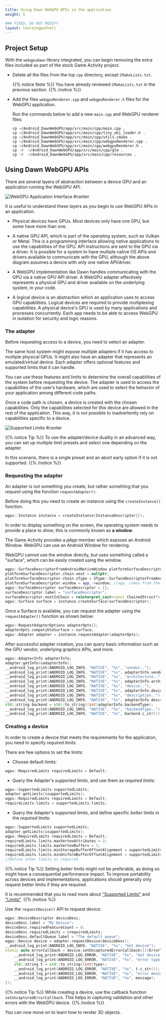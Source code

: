```yaml
---
title: Using Dawn WebGPU APIs in the application
weight: 5

### FIXED, DO NOT MODIFY
layout: learningpathall
---
```


## Project Setup

With the `webgpudawn` library integrated, you can begin removing the extra files included as part of the stock Game Activity project. 

* Delete all the files from the top `cpp` directory, except `CMakeLists.txt`. 

    {{% notice Note %}}
You have already reviewed `CMakeLists.txt` in the previous section. 
{{% /notice %}}

* Add the files `webgpuRenderer.cpp` and `webgpuRenderer.h` files for the WebGPU application. 

    Run the commands below to add a new `main.cpp` and WebGPU renderer files:

    ```console
    cp ~/Android_DawnWebGPU/app/src/main/cpp/main.cpp .
    cp ~/Android_DawnWebGPU/app/src/main/cpp/tiny_obj_loader.h . 
    cp ~/Android_DawnWebGPU/app/src/main/cpp/utils.cmake .
    cp ~/Android_DawnWebGPU/app/src/main/cpp/webgpuRenderer.cpp .
    cp ~/Android_DawnWebGPU/app/src/main/cpp/webgpuRenderer.h .
    cp -r  ~/Android_DawnWebGPU/app/src/main/cpp/glm .
    cp -r  ~/Android_DawnWebGPU/app/src/main/cpp/resources .
    ```

 

## Using Dawn WebGPU APIs

There are several layers of abstraction between a device GPU and an application running the WebGPU API.

![WebGPU Application Interface #center](images/webgpu_app_interface.png "Figure 6: WebGPU Application Interface")

It is useful to understand these layers as you begin to use WebGPU APIs in an application.

* Physical devices have GPUs. Most devices only have one GPU, but some have more than one.

* A native GPU API, which is part of the operating system, such as Vulkan or Metal. This is a programming interface allowing native applications to use the capabilities of the GPU. API instructions are sent to the GPU via a driver. It is possible for a system to have multiple native OS APIs and drivers available to communicate with the GPU, although the above diagram assumes a device with only one native API/driver.

* A WebGPU implementation like Dawn handles communicating with the GPU via a native GPU API driver. A WebGPU adapter effectively represents a physical GPU and driver available on the underlying system, in your code.

* A logical device is an abstraction which an application uses to access GPU capabilities. Logical devices are required to provide multiplexing capabilities. A physical device's GPU is used by many applications and processes concurrently. Each app needs to be able to access WebGPU in isolation for security and logic reasons.

### The adapter

Before requesting access to a device, you need to select an adapter. 

The same host system might expose multiple adapters if it has access to multiple physical GPUs. It might also have an adapter that represents an emulated/virtual device. Each adapter offers optional features and supported limits that it can handle. 

You can use these features and limits to determine the overall capabilities of the system before requesting the device. The adapter is used to access the capabilities of the user’s hardware, which are used to select the behavior of your application among different code paths. 

Once a code path is chosen, a device is created with the chosen capabilities. Only the capabilities selected for this device are  allowed in the rest of the application. This way, it is not possible to inadvertently rely on capabilities specific to a device.

![Supported Limits #center](images/adapter_supported_limits.png "Figure 7: Adapter Supported Limits")

{{% notice Tip %}}
To use the adapter/device duality in an advanced way, you can set up multiple limit presets and select one depending on the adapter. 

In this scenario, there is a single preset and an abort early option if it is not supported.
{{% /notice %}}

### Requesting the adapter

An adapter is not something you create, but rather something that you *request* using the function `requestAdapter()`.

Before doing this you need to create an instance using the `createInstance()` function. 

```C++
wgpu::Instance instance = createInstance(InstanceDescriptor{});
```

In order to display something on the screen, the operating system needs to provide a place to *draw*, this is commonly known as **a window**. 

The Game Activity provides a *pApp* member which exposes an Android Window. WebGPU can use an Android Window for rendering. 

WebGPU cannot use the *window* directly, but uses something called a "surface", which can be easily created using the window. 

```C++
wgpu::SurfaceDescriptorFromAndroidNativeWindow platformSurfaceDescriptor = {};
platformSurfaceDescriptor.chain.next = nullptr;
platformSurfaceDescriptor.chain.sType = SType::SurfaceDescriptorFromAndroidNativeWindow;
platformSurfaceDescriptor.window = app_->window; //app_ comes from the game activity
wgpu::SurfaceDescriptor surfaceDescriptor = {};
surfaceDescriptor.label = "surfaceDescriptor";
surfaceDescriptor.nextInChain = reinterpret_cast<const ChainedStruct*>(&platformSurfaceDescriptor);
wgpu::Surface surface = instance.createSurface(surfaceDescriptor);
```

Once a Surface is available, you can request the adapter using the `requestAdapter()` function as shown below:

```C++
wgpu::RequestAdapterOptions adapterOpts{};
adapterOpts.compatibleSurface = surface;
wgpu::Adapter adapter = instance.requestAdapter(adapterOpts);
```

After successful adapter creation, you can query basic information such as the GPU vendor, underlying graphics APIs, and more. 

```C++
wgpu::AdapterInfo adapterInfo;
adapter.getInfo(&adapterInfo);
__android_log_print(ANDROID_LOG_INFO, "NATIVE", "%s", "vendor..");
__android_log_print(ANDROID_LOG_INFO, "NATIVE", "%s", adapterInfo.vendor);
__android_log_print(ANDROID_LOG_INFO, "NATIVE", "%s", "architecture..");
__android_log_print(ANDROID_LOG_INFO, "NATIVE", "%s", adapterInfo.architecture);
__android_log_print(ANDROID_LOG_INFO, "NATIVE", "%s", "device..");
__android_log_print(ANDROID_LOG_INFO, "NATIVE", "%s", adapterInfo.device);
__android_log_print(ANDROID_LOG_INFO, "NATIVE", "%s", "description..");
__android_log_print(ANDROID_LOG_INFO, "NATIVE", "%s", adapterInfo.description);
std::string backend = std::to_string((int)adapterInfo.backendType);
__android_log_print(ANDROID_LOG_INFO, "NATIVE", "%s", "backendType..");
__android_log_print(ANDROID_LOG_INFO, "NATIVE", "%s", backend.c_str());
```

### Creating a device

In order to create a device that meets the requirements for the application, you need to specify *required limits*. 

There are few options to set the limits:

* Choose default limits:

```C++
wgpu::RequiredLimits requiredLimits = Default;
```

* Query the Adapter's *supported limits*, and use them as *required limits*:

```C++
wgpu::SupportedLimits supportedLimits;
adapter.getLimits(&supportedLimits);
wgpu::RequiredLimits requiredLimits = Default;
requireLimits.limits = supportedLimits.limits;
```

* Query the Adapter's *supported limits*, and define specific *better* limits in the *required limits*:

```C++
wgpu::SupportedLimits supportedLimits;
adapter.getLimits(&supportedLimits);
wgpu::RequiredLimits requiredLimits = Default;
requiredLimits.limits.maxVertexAttributes = 3;
requiredLimits.limits.maxVertexBuffers = 1;
requiredLimits.limits.minStorageBufferOffsetAlignment = supportedLimits.limits.minStorageBufferOffsetAlignment;
requiredLimits.limits.minUniformBufferOffsetAlignment = supportedLimits.limits.minUniformBufferOffsetAlignment;
//Define other limits as required

```

{{% notice Tip %}}
Setting *better* limits might not be preferable, as doing so might have a consequential performance impact. To improve portability across devices and implementations, applications should generally only request better limits if they are required. 

It is recommended that you to read more about ["Supported Limits"](https://developer.mozilla.org/en-US/docs/Web/API/GPUSupportedLimits) and ["Limits"](https://gpuweb.github.io/gpuweb/#limits).
{{% /notice %}}

Use the `requestDevice()` API to request device:

```C++
wgpu::DeviceDescriptor deviceDesc;
deviceDesc.label = "My Device";
deviceDesc.requiredFeatureCount = 0;
deviceDesc.requiredLimits = &requiredLimits;
deviceDesc.defaultQueue.label = "The default queue";
wgpu::Device device = adapter.requestDevice(deviceDesc);
__android_log_print(ANDROID_LOG_INFO, "NATIVE", "%s", "Got device");
static auto errorCallback = device.setUncapturedErrorCallback([](ErrorType type, char const* message) {
    __android_log_print(ANDROID_LOG_ERROR, "NATIVE", "%s", "Got device error");
    __android_log_print(ANDROID_LOG_ERROR, "NATIVE", "%s", "error type:");
    std::string t = std::to_string((int)type);
    __android_log_print(ANDROID_LOG_ERROR, "NATIVE", "%s", t.c_str());
    __android_log_print(ANDROID_LOG_ERROR, "NATIVE", "%s", "error message:");
    __android_log_print(ANDROID_LOG_ERROR, "NATIVE", "%s", message);
});
```

{{% notice Tip %}}
While creating a device, use the callback function `setUncapturedErrorCallback`. This helps in capturing validation and other errors with the WebGPU device. 
{{% /notice %}}

You can now move on to learn how to render 3D objects. 